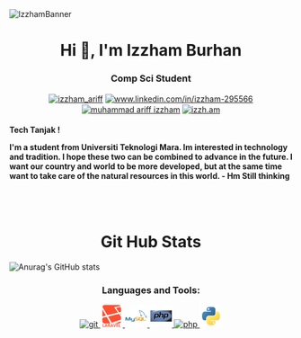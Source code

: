 
<img src="https://media-exp1.licdn.com/dms/image/C5616AQGBNNk4ZtJZeQ/profile-displaybackgroundimage-shrink_350_1400/0/1624104914980?e=1654128000&v=beta&t=HRC2PWFpJWFUqP9uZkKbUkjVKQC3cxw7BoIAVgA0mvw" alt="IzzhamBanner">
<h1 align="center">Hi 👋, I'm Izzham Burhan</h1>
<h3 align="center">Comp Sci Student</h3>
<p align="center">
<a href="https://twitter.com/izzham_ariff" target="blank"><img align="center" src="https://raw.githubusercontent.com/rahuldkjain/github-profile-readme-generator/master/src/images/icons/Social/twitter.svg" alt="izzham_ariff" height="30" width="40" /></a>
<a href="https://www.linkedin.com/in/izzham-295566/" target="blank"><img align="center" src="https://raw.githubusercontent.com/rahuldkjain/github-profile-readme-generator/master/src/images/icons/Social/linked-in-alt.svg" alt="www.linkedin.com/in/izzham-295566" height="30" width="40" /></a>
<a href="https://www.facebook.com/muhdariff.izzham/" target="blank"><img align="center" src="https://raw.githubusercontent.com/rahuldkjain/github-profile-readme-generator/master/src/images/icons/Social/facebook.svg" alt="muhammad ariff izzham" height="30" width="40" /></a>
<a href="https://instagram.com/izzh.am" target="blank"><img align="center" src="https://raw.githubusercontent.com/rahuldkjain/github-profile-readme-generator/master/src/images/icons/Social/instagram.svg" alt="izzh.am" height="30" width="40" /></a>
</p>

<h4>Tech Tanjak !

I'm a student from Universiti Teknologi Mara. Im interested in technology and tradition. I hope these two can be combined to advance in the future. I want our country and world to be more developed, but at the same time want to take care of the natural resources in this world. - Hm Still thinking </h4>

<br><br>
<h1 align="center">Git Hub Stats</h1>

![Anurag's GitHub stats](https://github-readme-stats.vercel.app/api?username=izzhamburhan&theme=radical&show_icons=true)





<h3 align="center">Languages and Tools:</h3>
<p align="center"> <a href="https://git-scm.com/" target="_blank" rel="noreferrer"> <img src="https://www.vectorlogo.zone/logos/git-scm/git-scm-icon.svg" alt="git" width="40" height="40"/> </a> <a href="https://laravel.com/" target="_blank" rel="noreferrer"> <img src="https://raw.githubusercontent.com/devicons/devicon/master/icons/laravel/laravel-plain-wordmark.svg" alt="laravel" width="40" height="40"/> </a> <a href="https://www.mysql.com/" target="_blank" rel="noreferrer"> <img src="https://raw.githubusercontent.com/devicons/devicon/master/icons/mysql/mysql-original-wordmark.svg" alt="mysql" width="40" height="40"/> </a> <a href="https://www.php.net" target="_blank" rel="noreferrer"> <img src="https://raw.githubusercontent.com/devicons/devicon/master/icons/php/php-original.svg" alt="php" width="40" height="40"/> <img src="https://upload.wikimedia.org/wikipedia/commons/thumb/1/1b/R_logo.svg/2560px-R_logo.svg.png" alt="php" width="40" height="40"/>         </a> <a href="https://www.python.org" target="_blank" rel="noreferrer"> <img src="https://raw.githubusercontent.com/devicons/devicon/master/icons/python/python-original.svg" alt="python" width="40" height="40"/> </a> </p>



